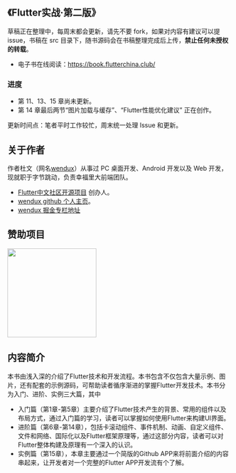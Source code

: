 ## 《Flutter实战·第二版》

草稿正在整理中，每周末都会更新，请先不要 fork，如果对内容有建议可以提issue，书稿在 src 目录下，随书源码会在书稿整理完成后上传，**禁止任何未授权的转载**。

- 电子书在线阅读：https://book.flutterchina.club/

### 进度

- 第 11、13、15 章尚未更新。
- 第 14 章最后两节“图片加载与缓存”、“Flutter性能优化建议” 正在创作。

更新时间点：笔者平时工作较忙，周末统一处理 Issue 和更新。



## 关于作者

作者杜文（网名[wendux](https://github.com/wendux)）从事过 PC 桌面开发、Android 开发以及 Web 开发，现就职于字节跳动，负责幸福里大前端团队。

- [Flutter中文社区开源项目](https://github.com/flutterchina) 创办人。
- [wendux github 个人主页](https://github.com/wendux)。
- [wendux 掘金专栏地址](https://juejin.im/user/58211b88a0bb9f0058c25b7f)

## 赞助项目

<img width='200' src='https://github.com/flutterchina/flutter_in_action_2nd/raw/main/src/imgs/sponse.jpeg'>

## 内容简介

本书由浅入深的介绍了Flutter技术和开发流程。本书包含不仅包含大量示例、图片，还有配套的示例源码，可帮助读者循序渐进的掌握Flutter开发技术。本书分为入门、进阶、实例三大篇，其中

- 入门篇（第1章-第5章）主要介绍了Flutter技术产生的背景、常用的组件以及布局方式，通过入门篇的学习，读者可以掌握如何使用Flutter来构建UI界面。
- 进阶篇（第6章-第14章），包括卡滚动组件、事件机制、动画、自定义组件、文件和网络、国际化以及Flutter框架原理等，通过这部分内容，读者可以对Flutter整体构建及原理有一个深入的认识。
- 实例篇（第15章），本章主要通过一个简版的Github APP来将前面介绍的内容串起来，让开发者对一个完整的Flutter APP开发流有个了解。
